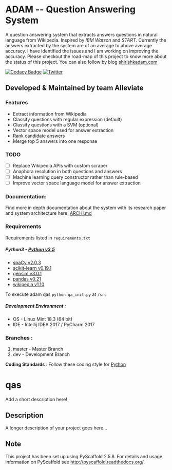 # ADAM -- Question Answering System

A question answering system that extracts answers questions in natural language from Wikipedia. Inspired by *IBM Watson* and *START*. Currently the answers 
extracted by the system are of an average to above average accuracy. I have identified the issues and I am working on 
improving the accuracy. Please checkout the road-map of this project to know more about the status of this project.
You can also follow by blog [shirishkadam.com](https://www.shirishkadam.com/)

[![Codacy Badge](https://api.codacy.com/project/badge/Grade/2e669faacb12496f9d4e97f3a0cfc361)](https://www.codacy.com/app/5hirish/adam_qas?utm_source=github.com&utm_medium=referral&utm_content=5hirish/adam_qas&utm_campaign=badger)
[![Twitter](https://img.shields.io/twitter/follow/openebs.svg?style=social&label=Follow)](https://twitter.com/intent/follow?screen_name=5hirish)

## Developed & Maintained by team Alleviate

### Features

* Extract information from Wikipedia
* Classify questions with regular expression (default)
* Classify questions with a SVM (optional)
* Vector space model used for answer extraction
* Rank candidate answers
* Merge top 5 answers into one response

### TODO

- [ ] Replace Wikipedia APIs with custom scraper
- [ ] Anaphora resolution in both questions and answers
- [ ] Machine learning query constructor rather than rule-based
- [ ] Improve vector space language model for answer extraction

### Documentation:

Find more in depth documentation about the system with its research paper and system architecture here: [ARCHI.md](/doc/ARCHI.md)

### Requirements

Requirements listed in `requirements.txt`

##### Python3 - [Python v3.5](https://docs.python.org/3/)

* [spaCy v2.0.3](https://spacy.io/)
* [scikit-learn v0.19.1](http://scikit-learn.org/)
* [gensim v3.0.1](https://radimrehurek.com/gensim/)
* [pandas v0.21](http://pandas.pydata.org/)
* [wikipedia v1.10](https://pypi.python.org/pypi/wikipedia/)

To execute adam qas `python qa_init.py` at `/src`

##### Development Environment :
* OS - Linux Mint 18.3 (64 bit)
* IDE - Intellij IDEA 2017 / PyCharm 2017

### Branches :
1. master - Master Branch
2. dev - Development Branch

__Coding Standards__ : Follow these coding style for [Python](http://docs.python-guide.org/en/latest/writing/style/)

qas
===

Add a short description here!

Description
-----------

A longer description of your project goes here...

Note
----

This project has been set up using PyScaffold 2.5.8. For details and
usage information on PyScaffold see
<http://pyscaffold.readthedocs.org/>.
